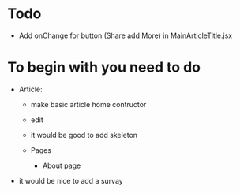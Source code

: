 # Todo

- Add onChange for button (Share add More) in MainArticleTitle.jsx

# To begin with you need to do

- Article:

  - make basic article home contructor
  - edit
  - it would be good to add skeleton

  - Pages
    - About page

- it would be nice to add a survay
